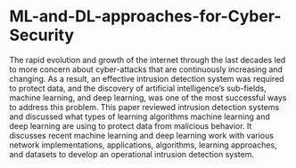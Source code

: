 # ML-and-DL-approaches-for-Cyber-Security

The rapid evolution and growth of the internet through the last decades led to more concern about cyber-attacks that are continuously increasing and changing. As a result, an effective intrusion detection system was required to protect data, and the discovery of artificial intelligence’s sub-fields, machine learning, and deep learning, was one of the most successful ways to address this problem. This paper reviewed intrusion detection systems and discussed what types of learning algorithms machine learning and deep learning are using to protect data from malicious behavior. It discusses recent machine learning and deep learning work with various network implementations, applications, algorithms, learning approaches, and datasets to develop an operational intrusion detection system.
